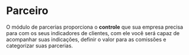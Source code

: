 # Parceiro

O módulo de parcerias proporciona o **controle** que sua empresa precisa para com os seus indicadores de clientes, com ele você será capaz de acompanhar suas indicações, definir o valor para as comissões e categorizar suas parcerias.
